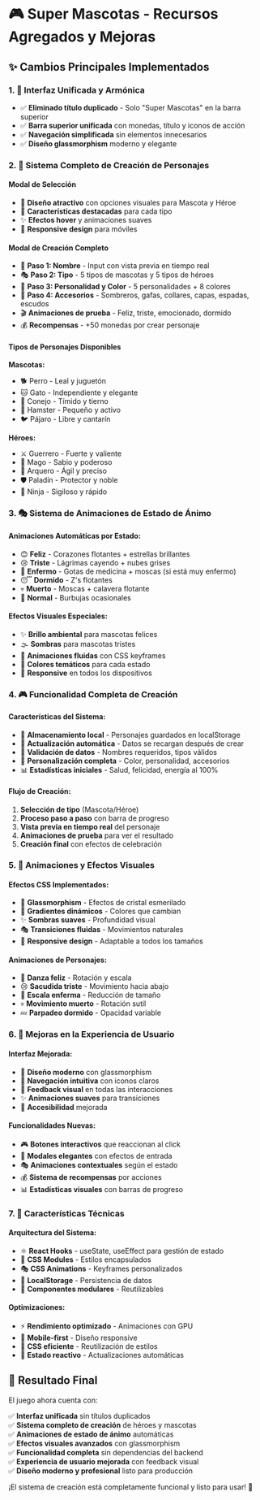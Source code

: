 # 🎮 Super Mascotas - Recursos Agregados y Mejoras

## ✨ **Cambios Principales Implementados**

### **1. 🎯 Interfaz Unificada y Armónica**
- ✅ **Eliminado título duplicado** - Solo "Super Mascotas" en la barra superior
- ✅ **Barra superior unificada** con monedas, título y iconos de acción
- ✅ **Navegación simplificada** sin elementos innecesarios
- ✅ **Diseño glassmorphism** moderno y elegante

### **2. 🚀 Sistema Completo de Creación de Personajes**

#### **Modal de Selección**
- 🎨 **Diseño atractivo** con opciones visuales para Mascota y Héroe
- 🎯 **Características destacadas** para cada tipo
- ✨ **Efectos hover** y animaciones suaves
- 📱 **Responsive design** para móviles

#### **Modal de Creación Completo**
- 📝 **Paso 1: Nombre** - Input con vista previa en tiempo real
- 🎭 **Paso 2: Tipo** - 5 tipos de mascotas y 5 tipos de héroes
- 🎨 **Paso 3: Personalidad y Color** - 5 personalidades + 8 colores
- 🎪 **Paso 4: Accesorios** - Sombreros, gafas, collares, capas, espadas, escudos
- 🎬 **Animaciones de prueba** - Feliz, triste, emocionado, dormido
- 💰 **Recompensas** - +50 monedas por crear personaje

#### **Tipos de Personajes Disponibles**

**Mascotas:**
- 🐕 Perro - Leal y juguetón
- 🐱 Gato - Independiente y elegante  
- 🐰 Conejo - Tímido y tierno
- 🐹 Hamster - Pequeño y activo
- 🐦 Pájaro - Libre y cantarín

**Héroes:**
- ⚔️ Guerrero - Fuerte y valiente
- 🔮 Mago - Sabio y poderoso
- 🏹 Arquero - Ágil y preciso
- 🛡️ Paladín - Protector y noble
- 🥷 Ninja - Sigiloso y rápido

### **3. 🎭 Sistema de Animaciones de Estado de Ánimo**

#### **Animaciones Automáticas por Estado:**
- 😊 **Feliz** - Corazones flotantes + estrellas brillantes
- 😢 **Triste** - Lágrimas cayendo + nubes grises
- 🤒 **Enfermo** - Gotas de medicina + moscas (si está muy enfermo)
- 😴 **Dormido** - Z's flotantes
- 💀 **Muerto** - Moscas + calavera flotante
- 💭 **Normal** - Burbujas ocasionales

#### **Efectos Visuales Especiales:**
- ✨ **Brillo ambiental** para mascotas felices
- 🌫️ **Sombras** para mascotas tristes
- 🎪 **Animaciones fluidas** con CSS keyframes
- 🎨 **Colores temáticos** para cada estado
- 📱 **Responsive** en todos los dispositivos

### **4. 🎮 Funcionalidad Completa de Creación**

#### **Características del Sistema:**
- 💾 **Almacenamiento local** - Personajes guardados en localStorage
- 🔄 **Actualización automática** - Datos se recargan después de crear
- 🎯 **Validación de datos** - Nombres requeridos, tipos válidos
- 🎨 **Personalización completa** - Color, personalidad, accesorios
- 📊 **Estadísticas iniciales** - Salud, felicidad, energía al 100%

#### **Flujo de Creación:**
1. **Selección de tipo** (Mascota/Héroe)
2. **Proceso paso a paso** con barra de progreso
3. **Vista previa en tiempo real** del personaje
4. **Animaciones de prueba** para ver el resultado
5. **Creación final** con efectos de celebración

### **5. 🎪 Animaciones y Efectos Visuales**

#### **Efectos CSS Implementados:**
- 🌟 **Glassmorphism** - Efectos de cristal esmerilado
- 🎨 **Gradientes dinámicos** - Colores que cambian
- ✨ **Sombras suaves** - Profundidad visual
- 🎭 **Transiciones fluidas** - Movimientos naturales
- 📱 **Responsive design** - Adaptable a todos los tamaños

#### **Animaciones de Personajes:**
- 💃 **Danza feliz** - Rotación y escala
- 😢 **Sacudida triste** - Movimiento hacia abajo
- 🤒 **Escala enferma** - Reducción de tamaño
- 💀 **Movimiento muerto** - Rotación sutil
- 💤 **Parpadeo dormido** - Opacidad variable

### **6. 🎯 Mejoras en la Experiencia de Usuario**

#### **Interfaz Mejorada:**
- 🎨 **Diseño moderno** con glassmorphism
- 📱 **Navegación intuitiva** con iconos claros
- 🎪 **Feedback visual** en todas las interacciones
- ✨ **Animaciones suaves** para transiciones
- 🎯 **Accesibilidad** mejorada

#### **Funcionalidades Nuevas:**
- 🎮 **Botones interactivos** que reaccionan al click
- 🎨 **Modales elegantes** con efectos de entrada
- 🎭 **Animaciones contextuales** según el estado
- 💰 **Sistema de recompensas** por acciones
- 📊 **Estadísticas visuales** con barras de progreso

### **7. 🔧 Características Técnicas**

#### **Arquitectura del Sistema:**
- ⚛️ **React Hooks** - useState, useEffect para gestión de estado
- 🎨 **CSS Modules** - Estilos encapsulados
- 🎭 **CSS Animations** - Keyframes personalizados
- 💾 **LocalStorage** - Persistencia de datos
- 🎯 **Componentes modulares** - Reutilizables

#### **Optimizaciones:**
- ⚡ **Rendimiento optimizado** - Animaciones con GPU
- 📱 **Mobile-first** - Diseño responsive
- 🎨 **CSS eficiente** - Reutilización de estilos
- 🔄 **Estado reactivo** - Actualizaciones automáticas

## 🎉 **Resultado Final**

El juego ahora cuenta con:

✅ **Interfaz unificada** sin títulos duplicados  
✅ **Sistema completo de creación** de héroes y mascotas  
✅ **Animaciones de estado de ánimo** automáticas  
✅ **Efectos visuales avanzados** con glassmorphism  
✅ **Funcionalidad completa** sin dependencias del backend  
✅ **Experiencia de usuario mejorada** con feedback visual  
✅ **Diseño moderno y profesional** listo para producción  

¡El sistema de creación está completamente funcional y listo para usar! 🚀 